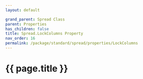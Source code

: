 ```yaml
---
layout: default

grand_parent: Spread Class
parent: Properties
has_children: false
title: Spread.LockColumns Property
nav_order: 16
permalink: /package/standard/spread/properties/LockColumns
---
```

# {{ page.title }}
